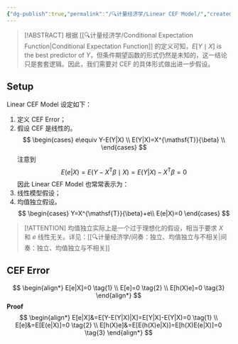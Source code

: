 ```yaml
---
{"dg-publish":true,"permalink":"/🔍计量经济学/Linear CEF Model/","created":"2025-08-20T11:56:57.000+08:00","updated":"2025-08-20T11:56:57.000+08:00"}
---
```


> [!ABSTRACT]
> 根据 [[🔍计量经济学/Conditional Expectation Function\|Conditional Expectation Function]] 的定义可知，$E[Y\mid X]$ is the best predictor of $Y$，但条件期望函数的形式仍然是未知的，这一结论只是套套逻辑。因此，我们需要对 CEF 的具体形式做出进一步假设。
## Setup

Linear CEF Model 设定如下：
1. 定义 CEF Error；
2. 假设 CEF 是线性的。
$$
\begin{cases}
e\equiv Y-E(Y|X) \\
E(Y|X)=X^{\mathsf{T}}{\beta} \\
\end{cases}
$$
注意到
$$
E(e|X)=E(Y-X^{\mathsf{T}}{\beta}\mid X)=E(Y|X)-X^{\mathsf{T}} {\beta}=0
$$
因此 Linear CEF Model 也常常表示为：
1. 线性模型假设；
2. 均值独立假设。
$$
\begin{cases}
Y=X^{\mathsf{T}}{\beta}+e\\
E(e|X)=0
\end{cases}
$$
> [!ATTENTION]
> 均值独立实际上是一个过于理想化的假设，相当于要求 $X$ 和 $e$ 线性无关。详见：[[🔍计量经济学/间奏：独立、均值独立与不相关\|间奏：独立、均值独立与不相关]]
## CEF Error
$$
\begin{align*}
E[e|X]=0 \tag{1} \\
E[e]=0 \tag{2} \\
E[h(X)e]=0 \tag{3}
\end{align*}
$$
**Proof**
$$
\begin{align*}
E[e|X]&=E[Y-E(Y|X)|X]=E[Y|X]-E(Y|X)=0 \tag{1} \\
E[e]&=E[E(e|X)]=0 \tag{2} \\
E[h(X)e]&=E[E(h(X)e|X)]=E[h(X)E(e|X)]=0 \tag{3}
\end{align*}
$$
